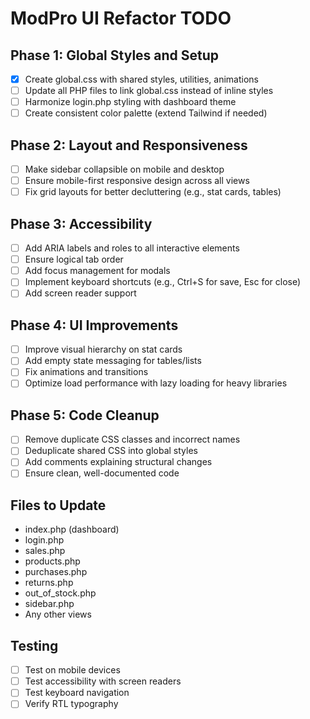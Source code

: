 # ModPro UI Refactor TODO

## Phase 1: Global Styles and Setup
- [x] Create global.css with shared styles, utilities, animations
- [ ] Update all PHP files to link global.css instead of inline styles
- [ ] Harmonize login.php styling with dashboard theme
- [ ] Create consistent color palette (extend Tailwind if needed)

## Phase 2: Layout and Responsiveness
- [ ] Make sidebar collapsible on mobile and desktop
- [ ] Ensure mobile-first responsive design across all views
- [ ] Fix grid layouts for better decluttering (e.g., stat cards, tables)

## Phase 3: Accessibility
- [ ] Add ARIA labels and roles to all interactive elements
- [ ] Ensure logical tab order
- [ ] Add focus management for modals
- [ ] Implement keyboard shortcuts (e.g., Ctrl+S for save, Esc for close)
- [ ] Add screen reader support

## Phase 4: UI Improvements
- [ ] Improve visual hierarchy on stat cards
- [ ] Add empty state messaging for tables/lists
- [ ] Fix animations and transitions
- [ ] Optimize load performance with lazy loading for heavy libraries

## Phase 5: Code Cleanup
- [ ] Remove duplicate CSS classes and incorrect names
- [ ] Deduplicate shared CSS into global styles
- [ ] Add comments explaining structural changes
- [ ] Ensure clean, well-documented code

## Files to Update
- index.php (dashboard)
- login.php
- sales.php
- products.php
- purchases.php
- returns.php
- out_of_stock.php
- sidebar.php
- Any other views

## Testing
- [ ] Test on mobile devices
- [ ] Test accessibility with screen readers
- [ ] Test keyboard navigation
- [ ] Verify RTL typography

